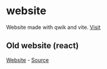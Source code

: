 # website
Website made with qwik and vite. 
[Visit](https://tpguy825.cf)
## Old website (react)
[Website](https://old.tpguy825.cf) - [Source](https://github.com/tpguy825/react-website)
